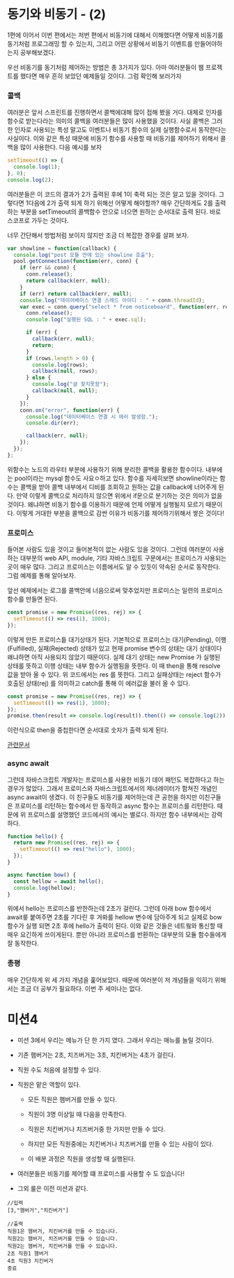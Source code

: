 # 동기와 비동기 - (2)

1편에 이어서 이번 편에서는 저번 편에서 비동기에 대해서 이해했다면 어떻게 비동기를 동기처럼 프로그래밍 할 수 있는지, 그리고 어떤 상황에서 비동기 이벤트를 만들어야하는지 공부해보겠다.

우선 비동기를 동기처럼 제어하는 방법은 총 3가지가 있다. 아마 여러분들이 웹 프로젝트를 했다면 매우 흔히 보았던 예제들일 것이다. 그럼 확인해 보러가자

### 콜백

여러분은 앞서 스프린트를 진행하면서 콜백에대해 많이 접해 봤을 거다. 대체로 인자를 함수로 받는다라는 의미의 콜백을 여러분들은 많이 사용했을 것이다. 사실 콜백은 그러한 인자로 사용되는 특성 말고도 이벤트나 비동기 함수의 실제 실행함수로서 동작한다는 사실이다. 이와 같은 특성 때문에 비동기 함수를 사용할 때 비동기를 제어하기 위해서 콜백을 많이 사용한다. 다음 예시를 보자

```javascript
setTimeout(() => {
  console.log(1);
}, 0);
console.log(2);
```

여러분들은 이 코드의 결과가 2가 출력된 후에 1이 축력 되는 것은 알고 있을 것이다. 그렇다면 1다음에 2가 출력 되게 하기 위해선 어떻게 해야할까? 매우 간단하게도 2를 출력하는 부분을 setTimeout의 콜백함수 안으로 너으면 원하는 순서대로 출력 된다. 바로 스코프로 가두는 것이다.

너무 간단해서 방법처럼 보이지 않지만 조금 더 복잡한 경우를 살펴 보자.

```javascript
var showline = function(callback) {
  console.log("post 모듈 안에 있는 showline 호출");
  pool.getConnection(function(err, conn) {
    if (err && conn) {
      conn.release();
      return callback(err, null);
    }
    if (err) return callback(err, null);
    console.log("데이어베이스 연결 스레드 아이디 : " + conn.threadId);
    var exec = conn.query("select * from noticeboard", function(err, rows) {
      conn.release();
      console.log("실행된 SQL : " + exec.sql);

      if (err) {
        callback(err, null);
        return;
      }
      if (rows.length > 0) {
        console.log(rows);
        callback(null, rows);
      } else {
        console.log("글 찾지못함");
        callback(null, null);
      }
    });
    conn.on("error", function(err) {
      console.log("데이터베이스 연결 시 에러 발생함.");
      console.dir(err);

      callback(err, null);
    });
  });
};
```

위함수는 노드의 라우터 부분에 사용하기 위해 분리한 콜백을 활용한 함수이다. 내부에는 pool이라는 mysql 함수도 사요ㅇ하고 있다. 함수를 자세히보면 showline이라는 함수는 콜백을 받아 콜백 내부에서 디비를 조회하고 원하는 값을 callback에 너어주게 된다. 만약 이렇게 콜백으로 처리하지 않으면 위에서 if문으로 분기하는 것은 의미가 없을 것이다. 왜냐하면 비동기 함수를 이용하기 때문에 언제 어떻게 실행될지 모르기 때문이다. 이렇게 거대한 부분을 콜백으로 감싼 이유가 비동기를 제어하기위해서 쌓은 것이다!

### 프로미스

들어본 사람도 있을 것이고 들어본적이 없는 사람도 있을 것이다. 그런데 여러분이 사용하는 대부분의 web API, module, 기타 자바스크립트 구문에서는 프로미스가 사용되는 곳이 매우 많다. 그리고 프로미스는 이름에서도 알 수 있듯이 약속된 순서로 동작한다. 그럼 예제를 통해 알아보자.

앞선 예제에서는 로그를 콜백안에 너음으로써 맞추었지만 프로미스는 일련의 프로미스 함수를 만들면 된다.

```javascript
const promise = new Promise((res, rej) => {
  setTimeout(() => res(1), 1000);
});
```

이렇게 만든 프로미스틑 대기상태가 된다. 기본적으로 프로미스는 대기(Pending), 이행(Fulfilled), 실패(Rejected) 상태가 있고 현재 promise 변수의 상태는 대기 상태이다 왜냐하면 아직 사용되지 않았기 때문이다. 실제 대기 상태는 new Promise 가 실행된 상태를 뜻하고 이행 상태는 내부 함수가 실행됨을 뜻한다. 이 때 then을 통해 resolve 값을 받아 올 수 있다. 위 코드에서는 res 를 뜻한다. 그리고 실패상태는 reject 함수가 호출된 상태(rej) 를 의미하고 catch를 통해 이 에러값을 불러 올 수 있다.

```javascript
const promise = new Promise((res, rej) => {
  setTimeout(() => res(1), 1000);
});
promise.then(result => console.log(result)).then(() => console.log(2));
```

이런식으로 then을 중첩한다면 순서대로 숫자가 출력 되게 된다.

[관련문서](https://joshua1988.github.io/web-development/javascript/promise-for-beginners/#%ED%94%84%EB%A1%9C%EB%AF%B8%EC%8A%A4%EC%9D%98-3%EA%B0%80%EC%A7%80-%EC%83%81%ED%83%9Cstates)

### async await

그런데 자바스크립트 개발자는 프로미스를 사용한 비동기 데어 패턴도 복잡하다고 하는 경우가 많았다. 그래서 프로미스와 자바스크립트에서의 제너레이터가 함쳐진 개념인 async await이 생겼다. 이 친구들도 비동기를 제어하는데 큰 공헌을 하지만 이친구들은 프로미스를 리턴하는 함수에서 만 동작하고 async 함수는 프로미스를 리턴한다. 때문에 위 프로미스를 설명했던 코드에서의 예시는 별로다. 하지만 함수 내부에서는 강력하다.

```javascript
function hello() {
  return new Promise((res, rej) => {
    setTimeout(() => res("hello"), 1000);
  });
}

async function bow() {
  const hellow = await hello();
  console.log(hellow);
}
```

위에서 hello는 프로미스를 반한하는데 2초가 걸린다. 그런데 아래 bow 함수에서 await릏 붙여주면 2초를 기다린 후 겨롸를 hellow 변수에 담아주게 되고 실제로 bow 함수가 실행 되면 2초 후에 hello가 출력이 된다. 이와 같은 것들은 네트웤와 통신할 때 매우 요긴하게 쓰이게된다. 뿐만 아니라 프로미스를 반환하는 대부분의 모듈 함수들에게 잘 동작한다.

### 총평

매우 간단하게 위 세 가지 개념을 훑어보았다. 때문에 여러분이 저 개념들을 익히기 위해서는 조금 더 공부가 필요하다. 이번 주 세미나는 없다.

# 미션4

- 미션 3에서 우리는 메뉴가 단 한 가지 였다. 그래서 우리는 매뉴를 늘릴 것이다.

- 기존 햄버거는 2초, 치즈버거는 3초, 치킨버거는 4초가 걸린다.

- 직원 수도 처음에 설정할 수 있다.

- 직원은 맡은 역할이 있다.

  - 모든 직원은 햄버거를 만들 수 있다.

  - 직원이 3명 이상일 때 다음을 만족한다.

  - 직원은 치킨버거나 치즈버거중 한 가지만 만들 수 있다.

  - 하지만 모든 직원중에는 치킨버거나 치즈버거를 만들 수 있는 사람이 있다.

  - 이 배분 과정은 직원을 생성할 때 실행된다.

- 여러분들은 비동기를 제어할 떄 프로미스를 사용할 수 도 있습니다!

- 그외 룰은 이전 미션과 같다.

```
//입력
[3,"햄버거","치킨버거"]

//출력
직원1은 햄버거, 치킨버거를 만들 수 있습니다.
직원2는 햄버거, 치즈버거를 만들 수 있습니다.
직원2는 햄버거, 치킨버거를 만들 수 있습니다.
2초 직원1 햄버거
4초 직원3 치킨버거
종료
```
